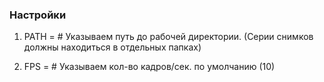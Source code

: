 ### Настройки

1. PATH = # Указываем путь до рабочей директории. (Серии снимков должны находиться в отдельных папках)

2. FPS = # Указываем кол-во кадров/сек. по умолчанию (10)
